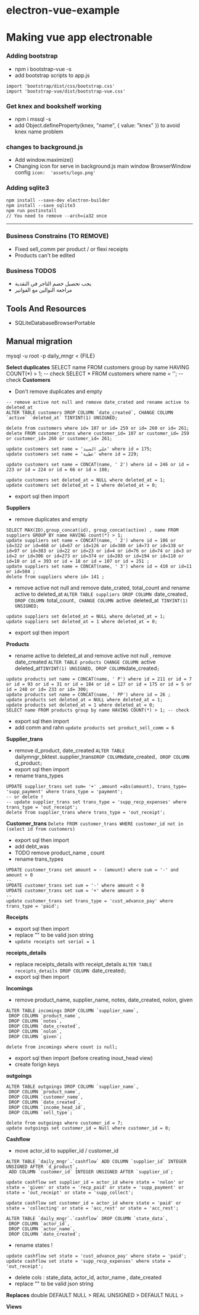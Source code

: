 # electron-vue-example

# Making vue app electronable

### Adding bootstrap

- npm i bootstrap-vue -s 
- add bootstrap scripts to app.js
```
import 'bootstrap/dist/css/bootstrap.css'
import 'bootstrap-vue/dist/bootstrap-vue.css'
```

### Get knex and bookshelf working

- npm i mssql -s
- add Object.defineProperty(knex, "name", { value: "knex" }) to avoid knex name problem

### changes to background.js

- Add window.maximize()
- Changing icon for serve in background.js main window BrowserWindow config `icon:  'assets/logo.png'`

### Adding sqlite3
```
npm install --save-dev electron-builder
npm install --save sqlite3
npm run postinstall
// You need to remove --arch=ia32 once
```

---

### Business Constrains (TO REMOVE)

- Fixed sell_comm per product / or flexi receipts
- Products can't be edited


### Business TODOS
- يجب تحصيل خصم التاجر في النقدية 
- مراجعة النوالين مع الفواتير

## Tools And Resources

- SQLiteDatabaseBrowserPortable

## Manual migration
mysql -u root -p daily_mngr < {FILE}

**Select duplicates**
SELECT name FROM customers group by name HAVING COUNT(*) > 1; -- check
SELECT * FROM customers where name = ''; -- check
**Customers**
- Don't remove duplicates and empty
```
-- remove active not null and remove date_crated and rename active to deleted_at 
ALTER TABLE customers DROP COLUMN `date_created`, CHANGE COLUMN `active` `deleted_at` TINYINT(1) UNSIGNED;

delete from customers where id= 107 or id= 259 or id= 260 or id= 261;
delete FROM customer_trans where customer_id= 107 or customer_id= 259 or customer_id= 260 or customer_id= 261;

update customers set name = 'علي السيد' where id = 175;
update customers set name = 'عطية' where id = 229;

update customers set name = CONCAT(name, ' 2') where id = 246 or id = 223 or id = 224 or id = 66 or id = 108;

update customers set deleted_at = NULL where deleted_at = 1;
update customers set deleted_at = 1 where deleted_at = 0;
```
- export sql then import 

**Suppliers**
- remove duplicates and empty

```
SELECT MAX(ID),group_concat(id), group_concat(active) , name FROM suppliers GROUP BY name HAVING count(*) > 1;
update suppliers set name = CONCAT(name, ' 2') where id = 106 or id=322 or id=468 or id=67 or id=126 or id=380 or id=73 or id=138 or id=97 or id=383 or id=22 or id=23 or id=4 or id=76 or id=74 or id=3 or id=2 or id=306 or id=273 or id=374 or id=203 or id=194 or id=110 or id=10 or id = 393 or id = 18 or id = 107 or id = 251 ;
update suppliers set name = CONCAT(name, ' 3') where id = 410 or id=11 or id=504 ;
delete from suppliers where id= 141 ;
```
- remove active not null and remove date_crated, total_count and rename active to deleted_at 
`ALTER TABLE suppliers DROP COLUMN `date_created`, DROP COLUMN `total_count`, CHANGE COLUMN `active` `deleted_at` TINYINT(1) UNSIGNED;`
```
update suppliers set deleted_at = NULL where deleted_at = 1;
update suppliers set deleted_at = 1 where deleted_at = 0;
```
- export sql then import 

**Products**
- rename active to deleted_at and remove active not null , remove date_created
`ALTER TABLE products CHANGE COLUMN `active` `deleted_at` TINYINT(1) UNSIGNED,
DROP COLUMN `date_created`;`

```
update products set name = CONCAT(name, ' P') where id = 211 or id = 7 or id = 93 or id = 31 or id = 184 or id = 127 or id = 175 or id = 5 or id = 248 or id= 233 or id= 300;
update products set name = CONCAT(name, ' PP') where id = 26 ;
update products set deleted_at = NULL where deleted_at = 1;
update products set deleted_at = 1 where deleted_at = 0;
SELECT name FROM products group by name HAVING COUNT(*) > 1; -- check
```
- export sql then import 
- add comm and rahn
`update products set product_sell_comm = 6`

**Supplier_trans**
- remove d_product, date_created
`ALTER TABLE `dailymngr_bktest`.`supplier_trans` DROP COLUMN `date_created`,
 DROP COLUMN `d_product`;`
- export sql then import 
- rename trans_types

```
UPDATE supplier_trans set sum= '+' ,amount =abs(amount), trans_type= 'supp_payment' where trans_type = 'payment';
-- or delete !
-- update supplier_trans set trans_type = 'supp_recp_expenses' where trans_type = 'out_receipt'; 
delete from supplier_trans where trans_type = 'out_receipt';
```
**Customer_trans**
`Delete FROM customer_trans WHERE customer_id not in (select id from customers)`
- export sql then import 
- add debt_was
- TODO remove product_name , count
- rename trans_types
```
UPDATE customer_trans set amount = - (amount) where sum = '-' and amount > 0
--
UPDATE customer_trans set sum = '-' where amount < 0
UPDATE customer_trans set sum = '+' where amount > 0
--
update customer_trans set trans_type = 'cust_advance_pay' where trans_type = 'paid'; 
```

**Receipts**
- export sql then import 
- replace "\" to be valid json string
- `update receipts set serial = 1`

**receipts_details**
- replace receipts_details with receipt_details
`ALTER TABLE receipts_details DROP COLUMN `date_created`;`
- export sql then import 

**Incomings**
- remove product_name, supplier_name, notes, date_created, nolon, given 
```
ALTER TABLE incomings DROP COLUMN `supplier_name`,
 DROP COLUMN `product_name`,
 DROP COLUMN `notes`,
 DROP COLUMN `date_created`,
 DROP COLUMN `nolon`,
 DROP COLUMN `given`;

delete from incomings where count is null;
```
- export sql then import 
(before creating inout_head view)
- create forign keys

**outgoings**
```
ALTER TABLE outgoings DROP COLUMN `supplier_name`,
 DROP COLUMN `product_name`,
 DROP COLUMN `customer_name`,
 DROP COLUMN `date_created`,
 DROP COLUMN `income_head_id`,
 DROP COLUMN `sell_type`;

delete from outgoings where customer_id = 7;
update outgoings set customer_id = Null where customer_id = 0;
```

**Cashflow**
- move actor_id to supplier_id / customer_id
```
ALTER TABLE `daily_mngr`.`cashflow` ADD COLUMN `supplier_id` INTEGER UNSIGNED AFTER `d_product`,
 ADD COLUMN `customer_id` INTEGER UNSIGNED AFTER `supplier_id`;

update cashflow set supplier_id = actor_id where state = 'nolon' or state = 'given' or state = 'recp_paid' or state = 'supp_payment' or state = 'out_receipt' or state = 'supp_collect';

update cashflow set customer_id = actor_id where state = 'paid' or state = 'collecting' or state = 'acc_rest' or state = 'acc_rest';

ALTER TABLE `daily_mngr`.`cashflow` DROP COLUMN `state_data`,
 DROP COLUMN `actor_id`,
 DROP COLUMN `actor_name`,
 DROP COLUMN `date_created`;

```
- rename states !
```
update cashflow set state = 'cust_advance_pay' where state = 'paid';
update cashflow set state = 'supp_recp_expenses' where state = 'out_receipt';
```
- delete cols : state_data, actor_id, actor_name , date_created
- replace "\" to be valid json string

**Replaces**
double DEFAULT NULL > REAL
UNSIGNED > 
DEFAULT NULL > 

**Views**

